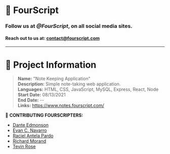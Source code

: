 # :yellow_heart: FourScript
### Follow us at ***@FourScript***, on all social media sites.
#### Reach out to us at: contact@fourscript.com

<hr>

# :speech_balloon: Project Information
> **Name:** "Note Keeping Application"  
> **Description:** Simple note-taking web application.  
> **Languages:** HTML, CSS, JavaScript, MySQL, Express, React, Node  
> **Start Date:** 08/13/2021  
> **End Date:** --  
> **Links:** https://www.notes.fourscript.com/  

:busts_in_silhouette: **CONTRIBUTING FOURSCRIPTERS:**
- [Dante Edmonson](https://www.linkedin.com/in/dante-edmonson-38823518a/)
- [Evan C. Navarro](https://www.linkedin.com/in/evancnavarro/)
- [Raciel Antela Pardo](https://www.linkedin.com/in/racielap/)
- [Richard Morand](https://www.linkedin.com/in/richard-m-7a5235208/)
- [Tevin Rose](https://www.linkedin.com/in/tevinrose/)

